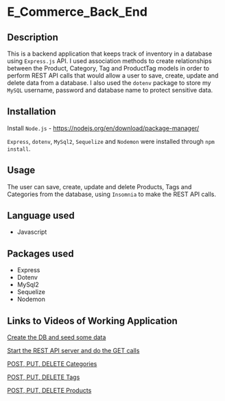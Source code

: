 # E_Commerce_Back_End

## Description
This is a backend application that keeps track of inventory in a database using `Express.js` API. I used association methods to create relationships between the Product, Category, Tag and ProductTag models in order to perform REST API calls that would allow a user to save, create, update and delete data from a database.  I also used the `dotenv` package to store my `MySQL` username, password and database name to protect sensitive data.

## Installation
Install `Node.js` - https://nodejs.org/en/download/package-manager/ 

`Express`, `dotenv`, `MySql2`, `Sequelize` and `Nodemon` were installed through `npm install`.

## Usage
The user can save, create, update and delete Products, Tags and Categories from the database, using `Insomnia` to make the REST API calls.  


## Language used
* Javascript

## Packages used
* Express
* Dotenv
* MySql2
* Sequelize
* Nodemon

## Links to Videos of Working Application

[Create the DB and seed some data](https://drive.google.com/file/d/1NNri28k81SFV2bLpMMXclNPMHqdcM2Ko/view)

[Start the REST API server and do the GET calls](https://drive.google.com/file/d/1bh1FdsY58NEI2twctVAOq64x5FC4pmdG/view)

[POST, PUT, DELETE Categories](https://drive.google.com/file/d/1Xm0BLOOwfMMAyIzWHv7G3nC4Kfy9ykGa/view)

[POST, PUT, DELETE Tags](https://drive.google.com/file/d/1kVcn0BJh9gIv27VZauvVBMBBGOtga7T0/view)

[POST, PUT, DELETE Products](https://drive.google.com/file/d/1dw9WG4JzL_4qKH7xrYXHWUy-U9YtezXh/view)

